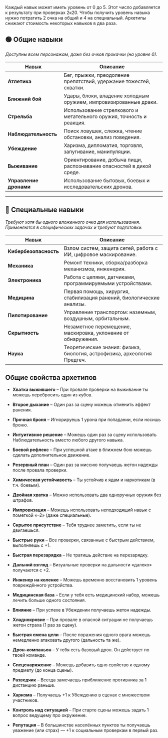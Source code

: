
Каждый навык может иметь уровень от 0 до 5. Этот число добавляется к результату при проверках 2к20. 
Чтобы получить уровень навыка нужно потратить 2 очка на общий и 4 на специальный.
Архетипы снижают стоимость некоторых навыков в два раза.

## 🟢 **Общие навыки**

_Доступны всем персонажам, даже без очков прокачки (на уровне 0)._

| **Навык**              | **Описание**                                                           |
| ---------------------- | ---------------------------------------------------------------------- |
| **Атлетика**           | Бег, прыжки, преодоление препятствий, удержание тяжестей, схватки.     |
| **Ближний бой**        | Удары, блоки, владение холодным оружием, импровизированные драки.      |
| **Стрельба**           | Использование стрелкового и метательного оружия, точность и реакция.   |
| **Наблюдательность**   | Поиск ловушек, слежка, чтение обстановки, анализ поведения.            |
| **Убеждение**          | Харизма, дипломатия, торговля, запугивание, манипуляции.               |
| **Выживание**          | Ориентирование, добыча пищи, распознавание опасностей в дикой среде.   |
| **Управление дронами** | Использование бытовых, боевых и исследовательских дронов.              |


---

## 🔵 **Специальные навыки**

_Требуют хотя бы одного вложенного очка для использования. Применяются в специфических задачах и требуют подготовки._

| **Навык**              | **Описание**                                                             |
| ---------------------- | ------------------------------------------------------------------------ |
| **Кибербезопасность**  | Взлом систем, защита сетей, работа с ИИ, цифровое маскирование.          |
| **Механика**           | Ремонт техники, сборка/разборка механизмов, инженерия.                   |
| **Электроника**        | Работа с цепями, датчиками, программируемыми устройствами.               |
| **Медицина**           | Первая помощь, хирургия, стабилизация ранений, биологические анализы.    |
| **Пилотирование**      | Управление транспортом: наземным, воздушным, орбитальным.                |
| **Скрытность**         | Незаметное перемещение, маскировка, уклонение от обнаружения.            |
| **Наука**              | Теоретические знания: физика, биология, астрофизика, археология Предтеч. |


##  **Общие свойства архетипов**

- **Хватка выжившего** – При провале проверки на выживание ты можешь перебросить один из кубов.
    
- **Второе дыхание** – Один раз за сцену можешь отменить эффект ранения.
    
- **Прочная броня** – Игнорируешь 1 урона при попадании, если носишь броню.
    
- **Интуитивное решение** – Можешь один раз за сцену использовать Наблюдательность вместо любого другого навыка.
    
- **Боевой рефлекс** – При успешной атаке в ближнем бою можешь сделать дополнительное движение.
    
- **Резервный план** – Один раз за миссию получаешь жетон надежды после провала проверки.
    
- **Химическая устойчивость** – Ты устойчив к ядам и наркотикам (в т.ч. боевым).
    
- **Двойная хватка** – Можно использовать два одноручных оружия без штрафов.
    
- **Импровизация** – Можешь использовать неподходящий навык с пометкой «–2» (даже специальные).
    
- **Скрытое присутствие** – Тебя труднее заметить, если ты не двигаешься.
    
- **Быстрые руки** – Все проверки, связанные с быстрым действием, выполняешь с +1.
    
- **Быстрая перезарядка** – Не тратишь действие на перезарядку.
    
- **Дальний взгляд** – Визуальные проверки на дальности «далеко» получаются с +2.
    
- **Инженер на коленке** – Можешь временно восстановить 1 уровень повреждённого устройства.
    
- **Медицинская база** – Если у тебя есть медицинский набор, можешь лечить больше одного состояния.
    
- **Влияние** – При успехе в Убеждении получаешь жетон надежды.
    
- **Хладнокровие** – При провале в опасной ситуации не получаешь жетон страха (1 раз за сцену).
    
- **Быстрая смена цели** – После поражения одного врага можешь немедленно атаковать другого (дальность та же).
    
- **Дрон-компаньон** – У тебя есть базовый дрон. Он действует по твоей команде.
    
- **Спецснаряжение** – Можешь добавить одно свойство к одному предмету (до конца сцены).
    
- **Разведчик** – Всегда замечаешь приближение противника за 1 дистанцию раньше.
    
- **Харизма** – Получаешь +1 к Убеждению в сценах с множеством участников.
    
- **Контроль над ситуацией** – При старте сцены можешь задать 1 вопрос ведущему про окружение.
    
- **Репутация** – В большинстве населённых пунктов ты получаешь уважение (или страх) — +1 к социальным проверкам в первый раз.